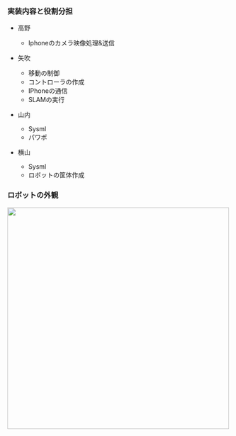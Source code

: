 ### 実装内容と役割分担

- 高野
  - Iphoneのカメラ映像処理&送信

- 矢吹
  - 移動の制御
  - コントローラの作成
  - IPhoneの通信
  - SLAMの実行

- 山内
  - Sysml
  - パワポ

- 横山
  - Sysml
  - ロボットの筐体作成


### ロボットの外観
<img src="https://github.com/user-attachments/assets/f2781f5a-92fd-4844-88d8-0e954cdc8162" width="500">
